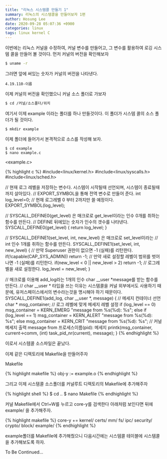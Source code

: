 ```yaml
---
title: "리눅스 시스템콜 만들기 1"
summary: 리눅스의 시스템콜을 만들어보자 1편
author: Hosung Lee
date: 2020-09-28 05:07:36 +0900
categories: linux
tags: linux kernel C
---
```

이번에는 리눅스 커널을 수정하여, 커널 변수를 만들어고, 그 변수를 활용하여 로깅 시스템 콜을 만들어 볼 것이다. 먼저 커널의 버전을 확인해보자

```bash
$ uname -r
```

그러면 앞에 써있는 숫자가 커널의 버전을 나타낸다.

```
4.19.110-이름
```

이제 커널의 버전을 확인했으니 커널 소스 폴더로 가보자

```bash
$ cd /커널/소스폴더/위치
```

여기서 이제 example 이라는 폴더를 하나 만들것이다. 이 폴더가 시스템 콜의 소스 폴더가 될 것이다.

```shell
$ mkdir example
```

이제 폴더에 들어가서 본격적으로 소스를 작성해 보자.

```shell
$ cd example
$ nano example.c
```

<example.c>

{% highlight c  %}
#include<linux/kernel.h>
#include<linux/syscalls.h>
#include<linux/sched.h>

// 현재 로그 레벨을 저장하는 변수다. 시스템이 시작될때 선언되며, 시스템이 종료될때까지 살아있다.
// EXPORT_SYMBOL을 통해 전역 변수로 만들어 준다.
int log_level=0; // 현재 로그레벨 0 부터 2까지만 쓸 예정이다.
EXPORT_SYMBOL(log_level);

// SYSCALL_DEFINE0(get_level) 은 매크로로 get_level이라는 인수 0개를 취하는 함수를 만든다.
// DEFINE 뒤에있는 숫자가 인수의 갯수를 나타낸다.
SYSCALL_DEFINE0(get_level)
{
    return log_level;
}

// SYSCALL_DEFINE1(set_level, int, new_level) 은 매크로로 set_level이라는
// int 인수 1개를 취하는 함수를 만든다. 
SYSCALL_DEFINE1(set_level, int, new_level)
{
    // 만약 Superuser 권한이 없으면 -1 (실패)를 리턴한다.
    if(!capable(CAP_SYS_ADMIN))
        return -1;
    // 만약 새로 설정할 레벨이 범위를 벗어나면 -1 (실패)를 리턴한다.
    if(new_level < 0 || new_level > 2)
        return -1;
    // 로그레벨을 새로 설정한다.
    log_level = new_level;
}

// 매크로를 이용해 add_log라는 1개의 인수 char __user *message를 받는 함수를 만든다.
// char __user * 타입을 쓰는 이유는 시스템콜을 커널 외부에서도 사용하기 때문에, 유저스페이스에서의 변수라는것을 명시해야 하기 때문이다.
SYSCALL_DEFINE1(add_log, char __user *, message)
{
    // 메세지 컨테이너 선언
    char * msg_container;
    // 로그 레벨에 맞게 메세지 레벨 설정
    if (log_level == 0)
        msg_container = KERN_EMERG "message from %s(%d): %s";
    else if (log_level == 1)
        msg_container = KERN_ALERT "message from %s(%d): %s";
    else
        msg_container = KERN_CRIT "message from %s(%d): %s";
    // 커널 메세지 출력 message from 프로세스이름(pid): 메세지
    printk(msg_container, current->comm, (int) task_pid_nr(current), message);
}
{% endhighlight %}

이로서 시스템콜 소스파일은 끝났다.

이제 같은 디렉토리에 Makefile을 만들어주자

Makefile

{% highlight makefile  %}
obj-y := example.o
{% endhighlight %}

그리고 이제 시스템콜 소스폴더를 커널루트 디렉토리의 Makefile에 추가해주자

{% highlight shell  %}
$ cd ..
$ nano Makefile
{% endhighlight %}

커널 Makefile에서 Ctrl+W를 누르고 core-y를 검색한다 아래처럼 보인다면 뒤에 example/ 을 추가해주자.

{% highlight makefile  %}
core-y          += kernel/ certs/ mm/ fs/ ipc/ security/ crypto/ block/ example/
{% endhighlight %}

example폴더를 Makefile에 추가해줬으니 다음시간에는 시스템콜 테이블에 시스템콜을 추가해보도록 하자.



To Be Continued...

